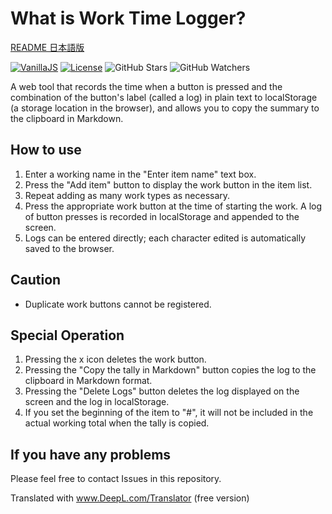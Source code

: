 # What is Work Time Logger?

[README 日本語版](./README_ja.md)

[![VanillaJS](https://img.shields.io/badge/Framework-VanillaJS-blue.svg)](http://vanilla-js.com/)
[![License](https://img.shields.io/github/license/hidao80/WorkTimeLogger)](/LICENSE)
![GitHub Stars](https://img.shields.io/github/stars/hidao80/WorkTimeLogger?style=social)
![GitHub Watchers](https://img.shields.io/github/watchers/hidao80/WorkTimeLogger?style=social)

A web tool that records the time when a button is pressed and the combination of the button's label (called a log) in plain text to localStorage (a storage location in the browser), and allows you to copy the summary to the clipboard in Markdown.

## How to use
1. Enter a working name in the "Enter item name" text box.
2. Press the "Add item" button to display the work button in the item list.
3. Repeat adding as many work types as necessary.
4. Press the appropriate work button at the time of starting the work.
A log of button presses is recorded in localStorage and appended to the screen.
5. Logs can be entered directly; each character edited is automatically saved to the browser.

## Caution
- Duplicate work buttons cannot be registered.

## Special Operation
1. Pressing the x icon deletes the work button.
2. Pressing the "Copy the tally in Markdown" button copies the log to the clipboard in Markdown format.
3. Pressing the "Delete Logs" button deletes the log displayed on the screen and the log in localStorage.
4. If you set the beginning of the item to "#", it will not be included in the actual working total when the tally is copied.

## If you have any problems
Please feel free to contact Issues in this repository.

Translated with www.DeepL.com/Translator (free version)
